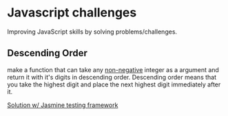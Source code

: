 # Javascript challenges

Improving JavaScript skills by solving problems/challenges.

## Descending Order
make a function that can take any [non-negative](https://en.wikipedia.org/wiki/Sign_(mathematics)) integer as a argument and return it with it's digits in descending order. Descending order means that you take the highest digit and place the next highest digit immediately after it.

[Solution w/ Jasmine testing framework](https://embed.plnkr.co/Io89VFhxc0l2GoJvsL6I/)

